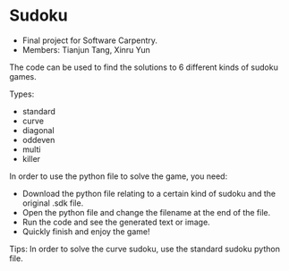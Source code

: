 # Sudoku
- Final project for Software Carpentry.
- Members: Tianjun Tang, Xinru Yun

The code can be used to find the solutions to 6 different kinds of sudoku games.

Types:
- standard
- curve
- diagonal
- oddeven
- multi
- killer


In order to use the python file to solve the game, you need:
- Download the python file relating to a certain kind of sudoku and the original .sdk file.
- Open the python file and change the filename at the end of the file.
- Run the code and see the generated text or image.
- Quickly finish and enjoy the game!

Tips:
In order to solve the curve sudoku, use the standard sudoku python file.
